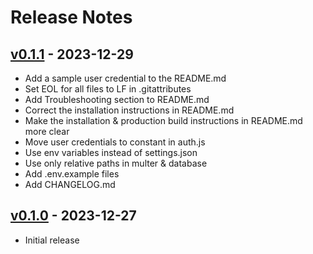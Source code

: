 # Release Notes

## [v0.1.1](https://github.com/JakubKorytko/web-tools/compare/0.1.0...0.1.1) - 2023-12-29

- Add a sample user credential to the README.md
- Set EOL for all files to LF in .gitattributes
- Add Troubleshooting section to README.md
- Correct the installation instructions in README.md
- Make the installation & production build instructions in README.md more clear
- Move user credentials to constant in auth.js
- Use env variables instead of settings.json
- Use only relative paths in multer & database
- Add .env.example files
- Add CHANGELOG.md

## [v0.1.0](https://github.com/JakubKorytko/web-tools/tree/0.1.0) - 2023-12-27

- Initial release
